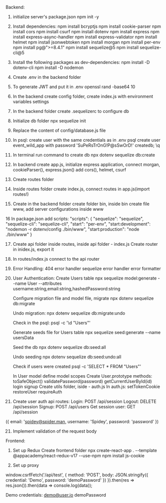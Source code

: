 Backend:

1. initialize server's package.json
npm init -y

2. Install dependencies:
npm install bcryptjs
npm install cookie-parser
npm install cors
npm install csurf
npm install dotenv
npm install express
npm install express-async-handler
npm install express-validator
npm install helmet
npm install jsonwebtoken
npm install morgan
npm install per-env
npm install pg@">=8.4.1"
npm install sequelize@5
npm install sequelize-cli@5


3. Install the following packages as dev-dependencies:
npm install -D dotenv-cli
npm install -D nodemon

4. Create .env in the backend folder

5. To generate JWT and put it in .env
openssl rand -base64 10

6. In the backend create config folder,
   create index.js with environment variables settings

7. In the backend folder create .sequelizerc to configure db

8. Initialize db folder
npx sequelize init

9. Replace the content of config/database.js file

10. In psql: create user with the same credentials as in .env
psql
create user event_wild_app with password 'SuPeRsTrOnG!P@sSwOrD!' createdb;
\q

11. In terminal run command to create db
npx dotenv sequelize db:create

12. In backend create app.js,
    initialize express application,
    connect morgan, cookieParser(), express.json()
    add cors(), helmet, csurf

13. Create routes folder

14. Inside routes folder create index.js,
    connect routes in app.js(import routes!)

15. Create in the backend folder create folder bin,
    inside bin create file www,
    add server configurations inside www

16 In package.json add scripts:
    "scripts": {
    "sequelize": "sequelize",
    "sequelize-cli": "sequelize-cli",
    "start": "per-env",
    "start:development": "nodemon -r dotenv/config ./bin/www",
    "start:production": "node ./bin/www"
    }

17. Create api folder inside routes,
    inside api folder - index.js
    Create router in inidex.js, export it

18. In routes/index.js
   connect to the api router

19. Error Handling:
    404 error handler
    sequelize error handler
    error formatter

20. User Authentication:
    Create Users table
    npx sequelize model:generate --name User --attributes username:string,email:string,hashedPassword:string

    Configure migration file and model file, migrate
    npx dotenv sequelize db:migrate

    Undo migration:
    npx dotenv sequelize db:migrate:undo

    Check in the psql:
    psql <database name> -c '\d "Users"'

    Generate seeds file for Users table
    npx sequelize seed:generate --name usersData

    Seed the db
    npx dotenv sequelize db:seed:all

    Undo seeding
    npx dotenv sequelize db:seed:undo:all

    Check if users were created
    psql <database name> -c 'SELECT * FROM "Users"'

    In User model define model scopes
    Create User.prototype methods: toSafeObject()
                                   validatePassword(password)
                                   getCurrentUserById(id)
                                   login
                                   signup
    Create utils folder, iside - auth.js
    In auth.js: setTokenCookie
                restoreUser
                requireAuth

20. Create user auth api routes:
    Login: POST /api/session
    Logout: DELETE /api/session
    Signup: POST /api/users
    Get session user: GET /api/session


 ({
    email: 'spidey@spider.man,
    username: 'Spidey',
    password: 'password'
  })

21. Implement validation of the request body



Frontend:

1. Set up Redux
   Create frontend folder
   npx create-react-app . --template @appacademy/react-redux-v17 --use-npm
   npm install js-cookie

2. Set up proxy


window.csrfFetch('/api/test', {
  method: 'POST',
  body: JSON.stringify({ credential: 'Demo', password: 'demoPassword' })
}).then(res => res.json()).then(data => console.log(data));


Demo credentials:
demo@user.io
demoPassword
